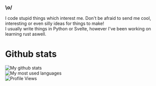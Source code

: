 ### \o/
I code stupid things which interest me. Don't be afraid to send me cool, interesting or even silly ideas for things to make!  
I usually write things in Python or Svelte, however I've been working on learning rust aswell.

# Github stats
![My github stats](https://github-readme-stats.vercel.app/api?username=tag-epic&count_private=true&theme=radical)  
![My most used languages](https://github-readme-stats.vercel.app/api/top-langs/?username=tag-epic&theme=radical)  
![Profile Views](https://komarev.com/ghpvc/?username=tag-epic)

